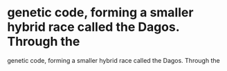 # genetic code, forming a smaller hybrid race called the Dagos. Through the

genetic code, forming a smaller hybrid race called the Dagos. Through the